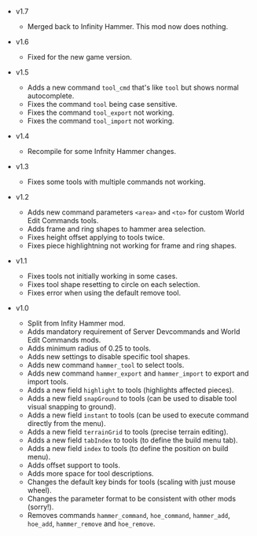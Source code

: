 - v1.7
  - Merged back to Infinity Hammer. This mod now does nothing.

- v1.6
  - Fixed for the new game version.

- v1.5
  - Adds a new command `tool_cmd` that's like `tool` but shows normal autocomplete.
  - Fixes the command `tool` being case sensitive.
  - Fixes the command `tool_export` not working.
  - Fixes the command `tool_import` not working.

- v1.4
  - Recompile for some Infnity Hammer changes.

- v1.3
  - Fixes some tools with multiple commands not working.

- v1.2
  - Adds new command parameters `<area>` and `<to>` for custom World Edit Commands tools.
  - Adds frame and ring shapes to hammer area selection.
  - Fixes height offset applying to tools twice.
  - Fixes piece highlightning not working for frame and ring shapes.

- v1.1
  - Fixes tools not initially working in some cases.
  - Fixes tool shape resetting to circle on each selection.
  - Fixes error when using the default remove tool.

- v1.0
  - Split from Infity Hammer mod.
  - Adds mandatory requirement of Server Devcommands and World Edit Commands mods.
  - Adds minimum radius of 0.25 to tools.
  - Adds new settings to disable specific tool shapes.
  - Adds new command `hammer_tool` to select tools.
  - Adds new command `hammer_export` and `hammer_import` to export and import tools.
  - Adds a new field `highlight` to tools (highlights affected pieces).
  - Adds a new field `snapGround` to tools (can be used to disable tool visual snapping to ground).
  - Adds a new field `instant` to tools (can be used to execute command directly from the menu).
  - Adds a new field `terrainGrid` to tools (precise terrain editing).
  - Adds a new field `tabIndex` to tools (to define the build menu tab).
  - Adds a new field `index` to tools (to define the position on build menu).
  - Adds offset support to tools.
  - Adds more space for tool descriptions.
  - Changes the default key binds for tools (scaling with just mouse wheel).
  - Changes the parameter format to be consistent with other mods (sorry!).
  - Removes commands `hammer_command`, `hoe_command`, `hammer_add`, `hoe_add`, `hammer_remove` and `hoe_remove`.
